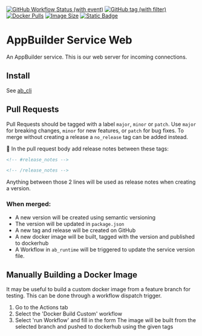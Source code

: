[![GitHub Workflow Status (with event)](https://img.shields.io/github/actions/workflow/status/digi-serve/ab_service_web/pr-merge-release.yml?logo=github&label=Build%20%26%20Test)](https://github.com/digi-serve/ab_service_web/actions/workflows/pr-merge-release.yml)
[![GitHub tag (with filter)](https://img.shields.io/github/v/tag/digi-serve/ab_service_web?logo=github&label=Latest%20Version)
](https://github.com/digi-serve/ab_service_web/releases)
[![Docker Pulls](https://img.shields.io/docker/pulls/digiserve/ab-web?logo=docker&logoColor=white&label=Docker%20Pulls)](https://hub.docker.com/r/digiserve/ab-web)
[![Image Size](https://img.shields.io/docker/image-size/digiserve/ab-web/master?logo=docker&logoColor=white&label=Image%20Size)](https://hub.docker.com/r/digiserve/ab-web/tags)
[![Static Badge](https://img.shields.io/badge/Uses-NGINX-%23009639?logo=nginx)](https://hub.docker.com/_/nginx/)

# AppBuilder Service Web
An AppBuilder service. This is our web server for incoming connections.

## Install
See [ab_cli](https://github.com/digi-serve/ab-cli)

## Pull Requests
Pull Requests should be tagged with a label `major`, `minor` or `patch`. Use `major` for breaking changes, `minor` for new features, or `patch` for bug fixes. To merge without creating a release a `no_release` tag can be added instead.

:pencil: In the pull request body add release notes between these tags:
```md
<!-- #release_notes -->

<!-- /release_notes --> 
```
Anything between those 2 lines will be used as release notes when creating a version.

### When merged:
 - A new version will be created using semantic versioning
 - The version will be updated in `package.json`
 - A new tag and release will be created on GitHub
 - A new docker image will be built, tagged with the version and published to dockerhub
 - A Workflow in `ab_runtime` will be triggered to update the service version file.

 ## Manually Building a Docker Image
 It may be useful to build a custom docker image from a feature branch for testing.
This can be done through a workflow dispatch trigger.
1. Go to the Actions tab
2. Select the 'Docker Build Custom' workflow
3. Select 'run Workflow' and fill in the form
The image will be built from the selected branch and pushed to dockerhub using the given tags
